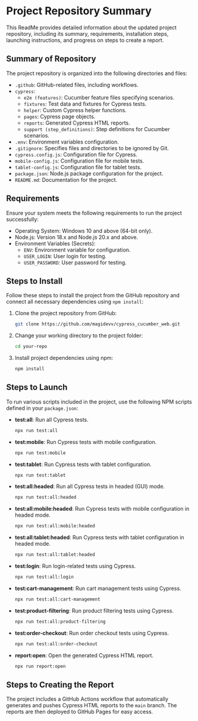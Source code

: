 # Project Repository Summary

This ReadMe provides detailed information about the updated project repository, including its summary, requirements, installation steps, launching instructions, and progress on steps to create a report.

## Summary of Repository

The project repository is organized into the following directories and files:

- `.github`: GitHub-related files, including workflows.
- `cypress`:
  - `e2e (features)`: Cucumber feature files specifying scenarios.
  - `fixtures`: Test data and fixtures for Cypress tests.
  - `helper`: Custom Cypress helper functions.
  - `pages`: Cypress page objects.
  - `reports`: Generated Cypress HTML reports.
  - `support (step_definitions)`: Step definitions for Cucumber scenarios.
- `.env`: Environment variables configuration.
- `.gitignore`: Specifies files and directories to be ignored by Git.
- `cypress.config.js`: Configuration file for Cypress.
- `mobile-config.js`: Configuration file for mobile tests.
- `tablet-config.js`: Configuration file for tablet tests.
- `package.json`: Node.js package configuration for the project.
- `README.md`: Documentation for the project.

## Requirements

Ensure your system meets the following requirements to run the project successfully:

- Operating System: Windows 10 and above (64-bit only).
- Node.js: Version 18.x and Node.js 20.x and above.
- Environment Variables (Secrets):
  - `ENV`: Environment variable for configuration.
  - `USER_LOGIN`: User login for testing.
  - `USER_PASSWORD`: User password for testing.

## Steps to Install

Follow these steps to install the project from the GitHub repository and connect all necessary dependencies using `npm install`:

1. Clone the project repository from GitHub:
   ```bash
   git clone https://github.com/magidevv/cypress_cucumber_web.git
   ```

2. Change your working directory to the project folder:
   ```bash
   cd your-repo
   ```

3. Install project dependencies using npm:
   ```bash
   npm install
   ```

## Steps to Launch

To run various scripts included in the project, use the following NPM scripts defined in your `package.json`:

- **test:all**: Run all Cypress tests.
   ```bash
   npx run test:all
   ```
- **test:mobile**: Run Cypress tests with mobile configuration.
   ```bash
   npx run test:mobile
   ```
- **test:tablet**: Run Cypress tests with tablet configuration.
   ```bash
   npx run test:tablet
   ```
- **test:all:headed**: Run all Cypress tests in headed (GUI) mode.
   ```bash
   npx run test:all:headed
   ```
- **test:all:mobile:headed**: Run Cypress tests with mobile configuration in headed mode.
   ```bash
   npx run test:all:mobile:headed
   ```
- **test:all:tablet:headed**: Run Cypress tests with tablet configuration in headed mode.
   ```bash
   npx run test:all:tablet:headed
   ```
- **test:login**: Run login-related tests using Cypress.
   ```bash
   npx run test:all:login
   ```
- **test:cart-management**: Run cart management tests using Cypress.
   ```bash
   npx run test:all:cart-management
   ```
- **test:product-filtering**: Run product filtering tests using Cypress.
   ```bash
   npx run test:all:product-filtering
   ```
- **test:order-checkout**: Run order checkout tests using Cypress.
   ```bash
   npx run test:all:order-checkout
   ```
- **report:open**: Open the generated Cypress HTML report.
   ```bash
   npx run report:open
   ```

## Steps to Creating the Report

The project includes a GitHub Actions workflow that automatically generates and pushes Cypress HTML reports to the `main` branch. The reports are then deployed to GitHub Pages for easy access.